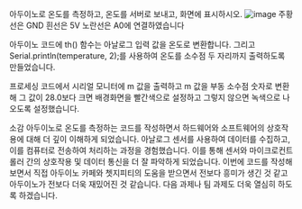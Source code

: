 아두이노로 온도를 측정하고, 온도를 서버로 보내고, 화면에 표시하시오.
![image](https://github.com/chanwoong00/Arduino/assets/127822662/227e9343-dabd-45d2-ac65-94d739a4d441)
주황선은 GND 흰선은 5V 노란선은 A0에 연결하였습니다

아두이노 코드에 th() 함수는 아날로그 입력 값을 온도로 변환합니다. 그리고 Serial.println(temperature, 2);를 사용하여 온도를 소수점 두 자리까지 출력하도록 만들었습니다.

프로세싱 코드에서 시리얼 모니터에 m 값을 출력하고 m 값을 부동 소수점 숫자로 변환해 그 값이 28.0보다 크면 배경화면을 빨간색으로 설정하고 그렇지 않으면 녹색으로 나오도록 설정했습니다.



소감
아두이노로 온도를 측정하는 코드를 작성하면서 하드웨어와 소프트웨어의 상호작용에 대해 더 깊이 이해하게 되었습니다.
아날로그 센서를 사용하여 데이터를 수집하고, 이를 컴퓨터로 전송하여 처리하는 과정을 경험했습니다. 
이를 통해 센서와 마이크로컨트롤러 간의 상호작용 및 데이터 통신을 더 잘 파악하게 되었습니다.
이번에 코드를 작성해 보면서 직접 아두이노 카페와 쳇지피티의 도움을 받으면서 전보다 흥미가 생긴 것 같고 아두이노가 전보다 더욱 재밌어진 것 같습니다.
다음 과제나 팀 과제도 더욱 열심히 하도록 하겠습니다.
